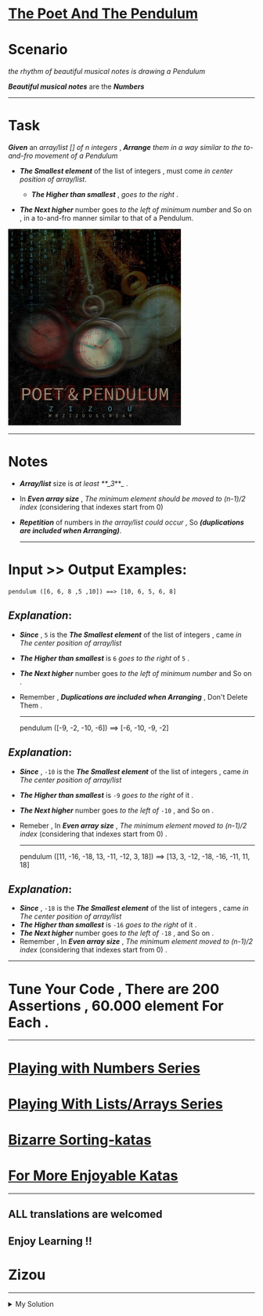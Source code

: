 # [The Poet And The Pendulum](https://www.codewars.com/kata/5bd776533a7e2720c40000e5)

# Scenario

_the rhythm of beautiful musical notes is drawing a Pendulum_

**_Beautiful musical notes_** are the **_Numbers_**

---

# Task

**_Given_** an _array/list \[\] of n integers_ , **_Arrange_** _them in a way similar to the to-and-fro movement of a Pendulum_

- **_The Smallest element_** of the list of integers , must come _in center position of array/list_.

  - **_The Higher than smallest_** , _goes to the right_ .

- **_The Next higher_** number goes _to the left of minimum number_ and So on , in a to-and-fro manner similar to that of a Pendulum.

![!alt](./../images/the_poet_and_the_pendulum.png)

---

# Notes

- **_Array/list_** size is _at least \*\*\_3_\*\*\_ .
- In **_Even array size_** , _The minimum element should be moved to (n-1)/2 index_ (considering that indexes start from 0)
- **_Repetition_** of numbers in _the array/list could occur_ , So **_(duplications are included when Arranging)_**.

  ***

# Input >> Output Examples:

    pendulum ([6, 6, 8 ,5 ,10]) ==> [10, 6, 5, 6, 8]

## **_Explanation_**:

- **_Since_** , `5` is the **_The Smallest element_** of the list of integers , came _in The center position of array/list_
- **_The Higher than smallest_** is `6` _goes to the right_ of `5` .
- **_The Next higher_** number goes _to the left of minimum number_ and So on .
- Remember , **_Duplications are included when Arranging_** , Don't Delete Them .

  ***

  pendulum ([-9, -2, -10, -6]) ==> [-6, -10, -9, -2]

## **_Explanation_**:

- **_Since_** , `-10` is the **_The Smallest element_** of the list of integers , came _in The center position of array/list_
- **_The Higher than smallest_** is `-9` _goes to the right_ of it .
- **_The Next higher_** number goes _to the left of_ `-10` , and So on .
- Remeber , In **_Even array size_** , _The minimum element moved to (n-1)/2 index_ (considering that indexes start from 0) .

  ***

  pendulum ([11, -16, -18, 13, -11, -12, 3, 18]) ==> [13, 3, -12, -18, -16, -11, 11, 18]

## **_Explanation_**:

- **_Since_** , `-18` is the **_The Smallest element_** of the list of integers , came _in The center position of array/list_
- **_The Higher than smallest_** is `-16` _goes to the right_ of it .
- **_The Next higher_** number goes _to the left of_ `-18` , and So on .
- Remember , In **_Even array size_** , _The minimum element moved to (n-1)/2 index_ (considering that indexes start from 0) .

---

# Tune Your Code , There are 200 Assertions , 60.000 element For Each .

---

# [Playing with Numbers Series](https://www.codewars.com/collections/playing-with-numbers)

# [Playing With Lists/Arrays Series](https://www.codewars.com/collections/playing-with-lists-slash-arrays)

# [Bizarre Sorting-katas](https://www.codewars.com/collections/bizarre-sorting-katas)

# [For More Enjoyable Katas](http://www.codewars.com/users/MrZizoScream/authored)

---

## ALL translations are welcomed

## Enjoy Learning !!

# Zizou

---

<details><summary>My Solution</summary>

```js
function pendulum(values) {
  const result = []
  const sorted = values.sort((a, b) => a - b)

  for (let i = 0; i < sorted.length; i++) {
    if (i % 2) result.push(sorted[i])
    else result.unshift(sorted[i])
  }

  return result
}
```

</details>
